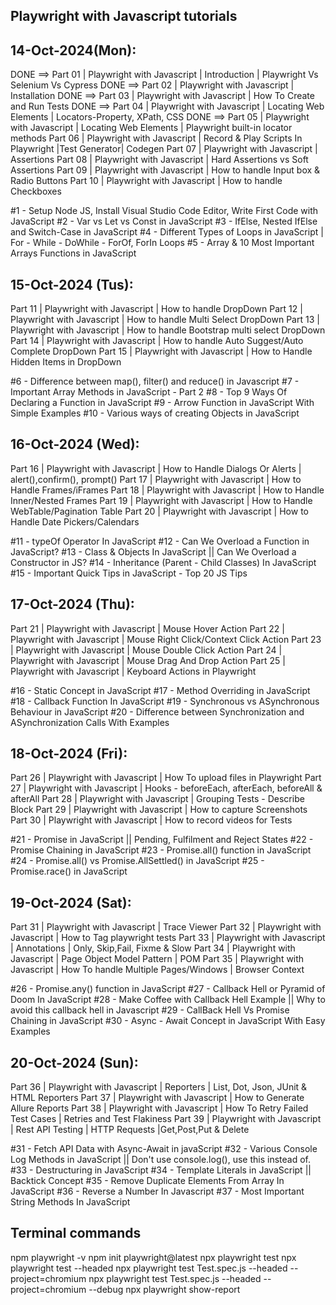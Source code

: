 Playwright with Javascript tutorials
------------------------------------

14-Oct-2024(Mon):
-----------------

DONE ==> Part 01 | Playwright with Javascript | Introduction | Playwright Vs Selenium Vs Cypress
DONE ==> Part 02 | Playwright with Javascript | Installation
DONE ==> Part 03 | Playwright with Javascript | How To Create and Run Tests
DONE ==> Part 04 | Playwright with Javascript | Locating Web Elements | Locators-Property, XPath, CSS
DONE ==> Part 05 | Playwright with Javascript | Locating Web Elements | Playwright built-in locator methods
Part 06 | Playwright with Javascript | Record & Play Scripts In Playwright |Test Generator| Codegen
Part 07 | Playwright with Javascript | Assertions
Part 08 | Playwright with Javascript | Hard Assertions vs Soft Assertions
Part 09 | Playwright with Javascript | How to handle Input box & Radio Buttons
Part 10 | Playwright with Javascript | How to handle Checkboxes

#1 - Setup Node JS, Install Visual Studio Code Editor, Write First Code with JavaScript
#2 - Var vs Let vs Const in JavaScript
#3 - IfElse, Nested IfElse and Switch-Case in JavaScript
#4 - Different Types of Loops in JavaScript | For - While - DoWhile - ForOf, ForIn Loops
#5 - Array & 10 Most Important Arrays Functions in JavaScript

15-Oct-2024 (Tus):
-----------------


Part 11 | Playwright with Javascript | How to handle DropDown
Part 12 | Playwright with Javascript | How to handle Multi Select DropDown
Part 13 | Playwright with Javascript | How to handle Bootstrap multi select DropDown
Part 14 | Playwright with Javascript | How to handle Auto Suggest/Auto Complete DropDown
Part 15 | Playwright with Javascript | How to Handle Hidden Items in DropDown

#6 - Difference between map(), filter() and reduce() in Javascript
#7 - Important Array Methods in JavaScript - Part 2
#8 - Top 9 Ways Of Declaring a Function in JavaScript
#9 - Arrow Function in JavaScript With Simple Examples
#10 - Various ways of creating Objects in JavaScript


16-Oct-2024 (Wed):
------------------

Part 16 | Playwright with Javascript | How to Handle Dialogs Or Alerts | alert(),confirm(), prompt()
Part 17 | Playwright with Javascript | How to Handle Frames/iFrames
Part 18 | Playwright with Javascript | How to Handle Inner/Nested Frames
Part 19 | Playwright with Javascript | How to Handle WebTable/Pagination Table
Part 20 | Playwright with Javascript | How to Handle Date Pickers/Calendars

#11 - typeOf Operator In JavaScript
#12 - Can We Overload a Function in JavaScript?
#13 - Class & Objects In JavaScript || Can We Overload a Constructor in JS?
#14 - Inheritance (Parent - Child Classes) In JavaScript
#15 - Important Quick Tips in JavaScript - Top 20 JS Tips

17-Oct-2024 (Thu):
-----------------


Part 21 | Playwright with Javascript | Mouse Hover Action
Part 22 | Playwright with Javascript | Mouse Right Click/Context Click Action
Part 23 | Playwright with Javascript | Mouse Double Click Action
Part 24 | Playwright with Javascript | Mouse Drag And Drop Action
Part 25 | Playwright with Javascript | Keyboard Actions in Playwright

#16 - Static Concept in JavaScript
#17 - Method Overriding in JavaScript
#18 - Callback Function In JavaScript
#19 - Synchronous vs ASynchronous Behaviour in JavaScript
#20 - Difference between Synchronization and ASynchronization Calls With Examples

18-Oct-2024 (Fri):
-----------------

Part 26 | Playwright with Javascript | How To upload files in Playwright
Part 27 | Playwright with Javascript | Hooks - beforeEach, afterEach, beforeAll & afterAll
Part 28 | Playwright with Javascript | Grouping Tests - Describe Block
Part 29 | Playwright with Javascript | How to capture Screenshots
Part 30 | Playwright with Javascript | How to record videos for Tests

#21 - Promise in JavaScript || Pending, Fulfilment and Reject States
#22 - Promise Chaining in JavaScript
#23 - Promise.all() function in JavaScript
#24 - Promise.all() vs Promise.AllSettled() in JavaScript
#25 - Promise.race() in JavaScript

19-Oct-2024 (Sat):
-----------------


Part 31 | Playwright with Javascript | Trace Viewer
Part 32 | Playwright with Javascript | How to Tag playwright tests
Part 33 | Playwright with Javascript | Annotations | Only, Skip,Fail, Fixme & Slow
Part 34 | Playwright with Javascript | Page Object Model Pattern | POM
Part 35 | Playwright with Javascript | How To handle Multiple Pages/Windows | Browser Context


#26 - Promise.any() function in JavaScript
#27 - Callback Hell or Pyramid of Doom In JavaScript
#28 - Make Coffee with Callback Hell Example || Why to avoid this callback hell in Javascript
#29 - CallBack Hell Vs Promise Chaining in JavaScript
#30 - Async - Await Concept in JavaScript With Easy Examples

20-Oct-2024 (Sun):
-----------------

Part 36 | Playwright with Javascript | Reporters | List, Dot, Json, JUnit & HTML Reporters
Part 37 | Playwright with Javascript | How to Generate Allure Reports
Part 38 | Playwright with Javascript | How To Retry Failed Test Cases | Retries and Test Flakiness
Part 39 | Playwright with Javascript | Rest API Testing | HTTP Requests |Get,Post,Put & Delete


#31 - Fetch API Data with Async-Await in javaScript
#32 - Various Console Log Methods in JavaScript || Don't use console.log(), use this instead of.
#33 - Destructuring in JavaScript
#34 - Template Literals in JavaScript || Backtick Concept
#35 - Remove Duplicate Elements From Array In JavaScript
#36 - Reverse a Number In Javascript
#37 - Most Important String Methods In JavaScript


Terminal commands
-----------------
npm playwright -v
npm init playwright@latest
npx playwright test
npx playwright test --headed
npx playwright test Test.spec.js --headed --project=chromium
npx playwright test Test.spec.js --headed --project=chromium --debug
npx playwright show-report
